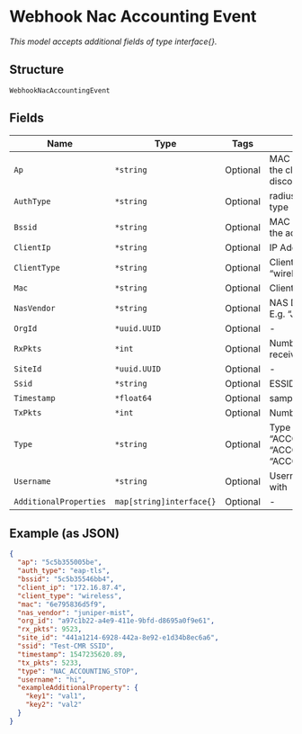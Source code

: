 
# Webhook Nac Accounting Event

*This model accepts additional fields of type interface{}.*

## Structure

`WebhookNacAccountingEvent`

## Fields

| Name | Type | Tags | Description |
|  --- | --- | --- | --- |
| `Ap` | `*string` | Optional | MAC address of the AP the client roamed or disconnected from |
| `AuthType` | `*string` | Optional | radius authentication type |
| `Bssid` | `*string` | Optional | MAC physical address of the access point |
| `ClientIp` | `*string` | Optional | IP Address of client |
| `ClientType` | `*string` | Optional | Client type E.g. “wired”, “wireless”, “vty” |
| `Mac` | `*string` | Optional | Client's MAC Address |
| `NasVendor` | `*string` | Optional | NAS Device vendor name E.g. “Juniper”, “Cisco” |
| `OrgId` | `*uuid.UUID` | Optional | - |
| `RxPkts` | `*int` | Optional | Number of packets received |
| `SiteId` | `*uuid.UUID` | Optional | - |
| `Ssid` | `*string` | Optional | ESSID |
| `Timestamp` | `*float64` | Optional | sampling time (in epoch) |
| `TxPkts` | `*int` | Optional | Number of packets sent |
| `Type` | `*string` | Optional | Type of event. E.g. “ACCOUNTING_START”, “ACCOUNTING_UPDATE”, “ACCOUNTING_STOP” |
| `Username` | `*string` | Optional | Username authenticated with |
| `AdditionalProperties` | `map[string]interface{}` | Optional | - |

## Example (as JSON)

```json
{
  "ap": "5c5b355005be",
  "auth_type": "eap-tls",
  "bssid": "5c5b35546bb4",
  "client_ip": "172.16.87.4",
  "client_type": "wireless",
  "mac": "6e795836d5f9",
  "nas_vendor": "juniper-mist",
  "org_id": "a97c1b22-a4e9-411e-9bfd-d8695a0f9e61",
  "rx_pkts": 9523,
  "site_id": "441a1214-6928-442a-8e92-e1d34b8ec6a6",
  "ssid": "Test-CMR SSID",
  "timestamp": 1547235620.89,
  "tx_pkts": 5233,
  "type": "NAC_ACCOUNTING_STOP",
  "username": "hi",
  "exampleAdditionalProperty": {
    "key1": "val1",
    "key2": "val2"
  }
}
```

